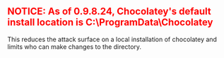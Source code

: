 ## <span style="color:red;">NOTICE: As of 0.9.8.24, Chocolatey's default install location is C:\ProgramData\Chocolatey</span>
This reduces the attack surface on a local installation of chocolatey and limits who can make changes to the directory.
